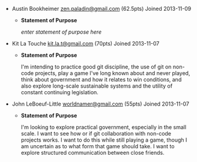 - Austin Bookheimer <zen.paladin@gmail.com> (62.5pts) Joined 2013-11-09
    - **Statement of Purpose**
    
      *enter statement of purpose here*

- Kit La Touche <kit.la.t@gmail.com> (70pts) Joined 2013-11-07
    -  **Statement of Purpose**
        
       I'm intending to practice good git discipline, the use of git on non-code projects, play a game I've long known about and never played, think about government and how it relates to win conditions, and also explore long-scale sustainable systems and the utility of constant continuing legislation.

- John LeBoeuf-Little <worldnamer@gmail.com> (55pts) Joined 2013-11-07
    - **Statement of Purpose**
    
       I'm looking to explore practical government, especially in the small scale. I want to see how or if git collaboration with non-code projects works. I want to do this while still playing a game, though I am uncertain as to what form that game should take. I want to explore structured communication between close friends.
